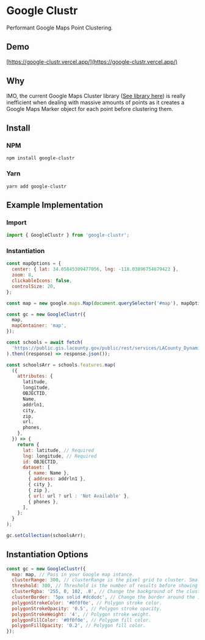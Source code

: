 # Google Clustr

Performant Google Maps Point Clustering.

## Demo

[https://google-clustr.vercel.app/](https://google-clustr.vercel.app/)

## Why

IMO, the current Google Maps Cluster library ([See library here](https://github.com/googlemaps/js-marker-clusterer)) is really inefficient when dealing with massive amounts of points as it creates a Google Maps Marker object for each point before clustering them.

## Install

### NPM

```
npm install google-clustr
```

### Yarn

```
yarn add google-clustr
```

## Example Implementation

### Import

```js
import { GoogleClustr } from 'google-clustr';
```

### Instantiation

```js
const mapOptions = {
  center: { lat: 34.05845309477056, lng: -118.03896754679423 },
  zoom: 8,
  clickableIcons: false,
  controlSize: 20,
};

const map = new google.maps.Map(document.querySelector('#map'), mapOptions);

const gc = new GoogleClustr({
  map,
  mapContainer: 'map',
});

const schools = await fetch(
  'https://public.gis.lacounty.gov/public/rest/services/LACounty_Dynamic/LMS_Data_Public/MapServer/49/query?where=1%3D1&outFields=*&outSR=4326&f=json'
).then((response) => response.json());

const schoolsArr = schools.features.map(
  ({
    attributes: {
      latitude,
      longitude,
      OBJECTID,
      Name,
      addrln1,
      city,
      zip,
      url,
      phones,
    },
  }) => {
    return {
      lat: latitude, // Required
      lng: longitude, // Required
      id: OBJECTID,
      dataset: [
        { name: Name },
        { address: addrln1 },
        { city },
        { zip },
        { url: url ? url : 'Not Available' },
        { phones },
      ],
    };
  }
);

gc.setCollection(schoolsArr);
```

## Instantiation Options

```js
const gc = new GoogleClustr({
  map: map, // Pass in your Google map intance.
  clusterRange: 300, // clusterRange is the pixel grid to cluster. Smaller = more clusters / Larger = less clusters.
  threshold: 300, // Threshold is the number of results before showing markers,
  clusterRgba: '255, 0, 102, .8', // Change the background of the cluster icon.
  clusterBorder: '5px solid #dcdcdc', // Change the border around the icon.
  polygonStrokeColor: '#0f0f0e', // Polygon stroke color.
  polygonStrokeOpacity: '0.5', // Polygon stroke opacity.
  polygonStrokeWeight: '4', // Polygon stroke weight.
  polygonFillColor: '#0f0f0e', // Polygom fill color.
  polygonFillOpacity: '0.2', // Polygon fill color.
});
```
